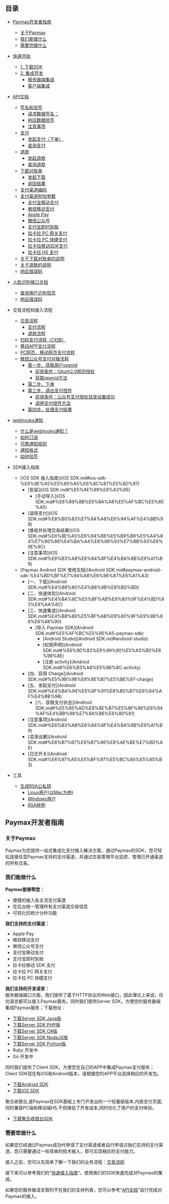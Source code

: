 ## 目录

* [Paymax开发者指南](README.md#paymax%E5%BC%80%E5%8F%91%E8%80%85%E6%8C%87%E5%8D%97)
  * [关于Paymax](README.md#%E5%85%B3%E4%BA%8Epaymax)
  * [我们能做什么](README.md#%E6%88%91%E4%BB%AC%E8%83%BD%E5%81%9A%E4%BB%80%E4%B9%88)
  * [需要您做什么](README.md#%E9%9C%80%E8%A6%81%E6%82%A8%E5%81%9A%E4%BB%80%E4%B9%88)

* [快速开始](quick_start.md#%E5%BF%AB%E9%80%9F%E5%BC%80%E5%A7%8B)
  * [1\. 下载SDK](quick_start.md#1-%E4%B8%8B%E8%BD%BDsdk)
  * [2\. 集成开发](quick_start.md#2-%E9%9B%86%E6%88%90%E5%BC%80%E5%8F%91)
    * [服务器端集成](quick_start.md#%E6%9C%8D%E5%8A%A1%E5%99%A8%E7%AB%AF%E9%9B%86%E6%88%90)
    * [客户端集成](quick_start.md#%E5%AE%A2%E6%88%B7%E7%AB%AF%E9%9B%86%E6%88%90)

* [API文档](API文档.md#%E7%9B%AE%E5%BD%95)
  * [签名和验签](API文档.md#%E7%AD%BE%E5%90%8D%E5%92%8C%E9%AA%8C%E7%AD%BE)
      * [请求数据签名：](API文档.md#%E8%AF%B7%E6%B1%82%E6%95%B0%E6%8D%AE%E7%AD%BE%E5%90%8D)
      * [响应数据验签](API文档.md#%E5%93%8D%E5%BA%94%E6%95%B0%E6%8D%AE%E9%AA%8C%E7%AD%BE)
      * [注意事项](API文档.md#%E6%B3%A8%E6%84%8F%E4%BA%8B%E9%A1%B9)
  * [支付](API文档.md#%E6%94%AF%E4%BB%98)
    * [发起支付（下单）](API文档.md#%E5%8F%91%E8%B5%B7%E6%94%AF%E4%BB%98%E4%B8%8B%E5%8D%95)
    * [查询支付](API文档.md#%E6%9F%A5%E8%AF%A2%E6%94%AF%E4%BB%98)
  * [退款](API文档.md#%E9%80%80%E6%AC%BE)
    * [发起退款](API文档.md#%E5%8F%91%E8%B5%B7%E9%80%80%E6%AC%BE)
    * [查询退款](API文档.md#%E6%9F%A5%E8%AF%A2%E9%80%80%E6%AC%BE)
  * [下载对账单](API文档.md#%E4%B8%8B%E8%BD%BD%E5%AF%B9%E8%B4%A6%E5%8D%95)
    * [发起下载](API文档.md#%E5%8F%91%E8%B5%B7%E4%B8%8B%E8%BD%BD)
    * [返回结果](API文档.md#%E8%BF%94%E5%9B%9E%E7%BB%93%E6%9E%9C)
  * [支付渠道编码](API文档.md#%E6%94%AF%E4%BB%98%E6%B8%A0%E9%81%93%E7%BC%96%E7%A0%81)
  * [支付渠道附加参数](API文档.md#%E6%94%AF%E4%BB%98%E6%B8%A0%E9%81%93%E9%99%84%E5%8A%A0%E5%8F%82%E6%95%B0)
      * [支付宝移动支付](API文档.md#%E6%94%AF%E4%BB%98%E5%AE%9D%E7%A7%BB%E5%8A%A8%E6%94%AF%E4%BB%98)
      * [微信移动支付](API文档.md#%E5%BE%AE%E4%BF%A1%E7%A7%BB%E5%8A%A8%E6%94%AF%E4%BB%98)
      * [Apple Pay](API文档.md#apple-pay)
      * [微信公众号](API文档.md#%E5%BE%AE%E4%BF%A1%E5%85%AC%E4%BC%97%E5%8F%B7)
      * [支付宝即时到账](API文档.md#%E6%94%AF%E4%BB%98%E5%AE%9D%E5%8D%B3%E6%97%B6%E5%88%B0%E8%B4%A6)
      * [拉卡拉 PC 网关支付](API文档.md#%E6%8B%89%E5%8D%A1%E6%8B%89-pc-%E7%BD%91%E5%85%B3%E6%94%AF%E4%BB%98)
      * [拉卡拉 PC 快捷支付](API文档.md#%E6%8B%89%E5%8D%A1%E6%8B%89-pc-%E5%BF%AB%E6%8D%B7%E6%94%AF%E4%BB%98)
      * [拉卡拉移动SDK支付](API文档.md#%E6%8B%89%E5%8D%A1%E6%8B%89%E7%A7%BB%E5%8A%A8sdk%E6%94%AF%E4%BB%98)
      * [拉卡拉 H5 支付](API文档.md#%E6%8B%89%E5%8D%A1%E6%8B%89-h5-%E6%94%AF%E4%BB%98)
  * [关于下载对账单的说明](API文档.md#%E5%85%B3%E4%BA%8E%E4%B8%8B%E8%BD%BD%E5%AF%B9%E8%B4%A6%E5%8D%95%E7%9A%84%E8%AF%B4%E6%98%8E)
  * [关于退款的说明](API文档.md#%E5%85%B3%E4%BA%8E%E9%80%80%E6%AC%BE%E7%9A%84%E8%AF%B4%E6%98%8E)
  * [响应错误码](API文档.md#%E5%93%8D%E5%BA%94%E9%94%99%E8%AF%AF%E7%A0%81)

* [人脸识别接口文档](人脸识别.md#%E4%BA%BA%E8%84%B8%E8%AF%86%E5%88%AB%E6%8E%A5%E5%8F%A3%E6%96%87%E6%A1%A3)
  * [查询用户识别信息](人脸识别.md#%E6%9F%A5%E8%AF%A2%E7%94%A8%E6%88%B7%E8%AF%86%E5%88%AB%E4%BF%A1%E6%81%AF)
  * [响应错误码](人脸识别.md#%E5%93%8D%E5%BA%94%E9%94%99%E8%AF%AF%E7%A0%81)

* 交易流程和接入流程
  * [交易流程](流程.md)
    * [支付流程](流程.md#%E6%94%AF%E4%BB%98%E6%B5%81%E7%A8%8B)
    * [退款流程](流程.md#%E9%80%80%E6%AC%BE%E6%B5%81%E7%A8%8B)
  * [扫码支付流程（C扫B）](扫码支付流程（C扫B）.md#%E6%89%AB%E7%A0%81%E6%94%AF%E4%BB%98%E6%B5%81%E7%A8%8Bc%E6%89%ABb)
  * [移动APP支付流程](移动APP支付流程.md#%E7%A7%BB%E5%8A%A8app%E6%94%AF%E4%BB%98%E6%B5%81%E7%A8%8B)
  * [PC网页、移动网页支付流程](PC网页、移动网页支付流程.md#pc%E7%BD%91%E9%A1%B5%E7%A7%BB%E5%8A%A8%E7%BD%91%E9%A1%B5%E6%94%AF%E4%BB%98%E6%B5%81%E7%A8%8B)
  * [微信公众号支付对接流程](微信公众号支付对接流程.md#%E5%BE%AE%E4%BF%A1%E5%85%AC%E4%BC%97%E5%8F%B7%E6%94%AF%E4%BB%98%E5%AF%B9%E6%8E%A5%E6%B5%81%E7%A8%8B)
    * [第一步、获取用户openid](微信公众号支付对接流程.md#%E7%AC%AC%E4%B8%80%E6%AD%A5%E8%8E%B7%E5%8F%96%E7%94%A8%E6%88%B7openid)
      * [前提条件：OAuth2\.0网页授权](微信公众号支付对接流程.md#%E5%89%8D%E6%8F%90%E6%9D%A1%E4%BB%B6oauth20%E7%BD%91%E9%A1%B5%E6%8E%88%E6%9D%83)
      * [获取openid方法](微信公众号支付对接流程.md#%E8%8E%B7%E5%8F%96openid%E6%96%B9%E6%B3%95)
    * [第二步、下单](微信公众号支付对接流程.md#%E7%AC%AC%E4%BA%8C%E6%AD%A5%E4%B8%8B%E5%8D%95)
    * [第三步、调出支付控件](微信公众号支付对接流程.md#%E7%AC%AC%E4%B8%89%E6%AD%A5%E8%B0%83%E5%87%BA%E6%94%AF%E4%BB%98%E6%8E%A7%E4%BB%B6)
      * [前提条件：公众号支付授权目录设置成功](微信公众号支付对接流程.md#%E5%89%8D%E6%8F%90%E6%9D%A1%E4%BB%B6%E5%85%AC%E4%BC%97%E5%8F%B7%E6%94%AF%E4%BB%98%E6%8E%88%E6%9D%83%E7%9B%AE%E5%BD%95%E8%AE%BE%E7%BD%AE%E6%88%90%E5%8A%9F)
      * [调用支付控件方法](微信公众号支付对接流程.md#%E8%B0%83%E7%94%A8%E6%94%AF%E4%BB%98%E6%8E%A7%E4%BB%B6%E6%96%B9%E6%B3%95)
    * [第四步、处理支付结果](微信公众号支付对接流程.md#%E7%AC%AC%E5%9B%9B%E6%AD%A5%E5%A4%84%E7%90%86%E6%94%AF%E4%BB%98%E7%BB%93%E6%9E%9C)

* [webhooks通知](webhooks通知.md#webhooks%E9%80%9A%E7%9F%A5)
  * [什么是webhooks通知？](webhooks通知.md#%E4%BB%80%E4%B9%88%E6%98%AFwebhooks%E9%80%9A%E7%9F%A5)
  * [如何订阅](webhooks通知.md#%E5%A6%82%E4%BD%95%E8%AE%A2%E9%98%85)
  * [可靠通知规则](webhooks通知.md#%E5%8F%AF%E9%9D%A0%E9%80%9A%E7%9F%A5%E8%A7%84%E5%88%99)
  * [通知格式](webhooks通知.md#%E9%80%9A%E7%9F%A5%E6%A0%BC%E5%BC%8F)
  * [如何验签](webhooks通知.md#%E5%A6%82%E4%BD%95%E9%AA%8C%E7%AD%BE)

* SDK接入指南
  * [iOS SDK 接入指南](iOS SDK.md#ios-sdk-%E6%8E%A5%E5%85%A5%E6%8C%87%E5%8D%97)
    * [安装](iOS SDK.md#%E5%AE%89%E8%A3%85)
        * [手动导入](iOS SDK.md#%E6%89%8B%E5%8A%A8%E5%AF%BC%E5%85%A5)
    * [调用支付](iOS SDK.md#%E8%B0%83%E7%94%A8%E6%94%AF%E4%BB%98)
    * [接收并处理交易结果](iOS SDK.md#%E6%8E%A5%E6%94%B6%E5%B9%B6%E5%A4%84%E7%90%86%E4%BA%A4%E6%98%93%E7%BB%93%E6%9E%9C)
    * [注意事项](iOS SDK.md#%E6%B3%A8%E6%84%8F%E4%BA%8B%E9%A1%B9)
  * [Paymax Android SDK 使用文档](Android SDK.md#paymax-android-sdk-%E4%BD%BF%E7%94%A8%E6%96%87%E6%A1%A3)
    * [一、下载](Android SDK.md#%E4%B8%80%E4%B8%8B%E8%BD%BD)
    * [二、快速体验](Android SDK.md#%E4%BA%8C%E5%BF%AB%E9%80%9F%E4%BD%93%E9%AA%8C)
    * [三、快速集成](Android SDK.md#%E4%B8%89%E5%BF%AB%E9%80%9F%E9%9B%86%E6%88%90)
      * [导入 Paymax SDK](Android SDK.md#%E5%AF%BC%E5%85%A5-paymax-sdk)
        * [Android Studio](Android SDK.md#android-studio)
        * [权限声明](Android SDK.md#%E6%9D%83%E9%99%90%E5%A3%B0%E6%98%8E)
        * [注册 activity](Android SDK.md#%E6%B3%A8%E5%86%8C-activity)
    * [四、获得 Charge](Android SDK.md#%E5%9B%9B%E8%8E%B7%E5%BE%97-charge)
    * [五、发起支付](Android SDK.md#%E4%BA%94%E5%8F%91%E8%B5%B7%E6%94%AF%E4%BB%98)
      * [六、获取支付状态](Android SDK.md#%E5%85%AD%E8%8E%B7%E5%8F%96%E6%94%AF%E4%BB%98%E7%8A%B6%E6%80%81)
    * [注意事项](Android SDK.md#%E6%B3%A8%E6%84%8F%E4%BA%8B%E9%A1%B9)
    * [混淆设置](Android SDK.md#%E6%B7%B7%E6%B7%86%E8%AE%BE%E7%BD%AE)
    * [日志开关](Android SDK.md#%E6%97%A5%E5%BF%97%E5%BC%80%E5%85%B3)
* 工具
  * [生成RSA公私钥](rsa_generate.md#%E7%94%9F%E6%88%90rsa%E5%85%AC%E7%A7%81%E9%92%A5)
    * [Linux用户(以Mac为例)](rsa_generate.md#linux%E7%94%A8%E6%88%B7%E4%BB%A5mac%E4%B8%BA%E4%BE%8B)
    * [Windows用户](rsa_generate.md#windows%E7%94%A8%E6%88%B7)
    * [RSA样例](rsa_generate.md#rsa%E6%A0%B7%E4%BE%8B)


## Paymax开发者指南

### 关于Paymax
Paymax为您提供一站式集成化支付接入解决方案，通过Paymax的SDK，您可轻松连接任意Paymax支持的支付渠道，并通过交易管理平台监控、管理已开通渠道的所有交易。


### 我们能做什么

**Paymax能够帮您：**
​	
* 便捷的接入各主流支付渠道
* 在后台统一管理所有支付渠道交易信息
* 可视化的统计分析功能

**我们支持的支付渠道：**

* Apple Pay
* 微信移动支付
* 微信公众号支付
* 支付宝移动支付
* 支付宝即时到账
* 拉卡拉移动 SDK 支付
* 拉卡拉 PC 网关支付
* 拉卡拉 PC 快捷支付

**我们支持的开发语言：**
​	
服务器端接口方面，我们提供了基于HTTP协议的Web接口，因此理论上来说，任何语言都可以接入Paymax服务。同时我们提供Server SDK，方便您的服务器端集成Paymax服务；下载地址：
​	
* [下载Server SDK Java版](https://github.com/paymax/paymax-server-sdk-java/archive/master.zip)
* [下载Server SDK PHP版](https://github.com/paymax/paymax-server-sdk-php/archive/master.zip)
* [下载Server SDK C#版](https://github.com/paymax/paymax-server-sdk-csharp/archive/master.zip)
* [下载Server SDK NodeJS版](https://github.com/paymax/paymax-server-sdk-nodejs/archive/master.zip)
* [下载Server SDK Python版](https://github.com/paymax/paymax-server-sdk-python/archive/master.zip)
* Ruby 开发中
* Go 开发中

同时我们提供了Client SDK，方便您在自己的APP中集成Paymax支付服务；Client SDK现在有iOS和Android版本，请根据您的APP平台选择相应的开发包。
​	
* [下载Android SDK](https://github.com/paymax/paymax-demo-android/archive/master.zip)
* [下载iOS SDK](https://github.com/paymax/paymax-demo-ios/archive/master.zip)

聚合收银台,是Paymax在SDK基础上专门开发出的一个轻量级版本,内嵌支付页面,同时兼容PC端和移动端H5,不但降低了开发成本,同时优化了用户的支付体验。

* [下载聚合收银台SDK](https://github.com/paymax/paymax-jssdk-demo/archive/master.zip)

### 需要您做什么

如果您已经通过Paymax成功代申请了支付渠道或者自行申请过我们支持的支付渠道，您只需要通过一些简单的技术接入，即可实现相应的支付能力。

接入之前，您可以先简单了解一下我们的业务流程：[交易流程](流程.md)

接下来可以参考我们的“[快速接入指南](quick_start.md)”，使用我们的SDK快速完成对Paymax的集成。

如果您的服务器语言暂时不在我们的支持列表，您可以参考“[API文档](API文档.md)”自行完成对Paymax的接入。
